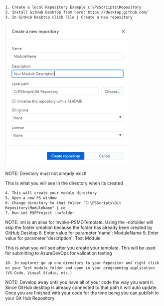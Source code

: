 ﻿	1. Create a local Repository Example c:\PsScriipts\Repository
	2. Install GitHub Desktop from here: https://desktop.github.com/
	3. In GitHub Desktop click File | Create a new repository

![](resources/NewRepository.png)


NOTE: Directory must not already exist!

This is what you will see in the directory when its created

	4. This will create your module directory
	5. Open a new PS window
	6. Change directory to that folder "C:\PSScripts\Git Repository\ModuleName" | cd
	7. Run imt PSFProject -nofolder

NOTE: imt is an alias for Invoke-PSMDTemplate. Using the -nofolder will skip the folder creation because the folder has already been created by GitHub Desktop
	8. Enter value for parameter 'name': ModuleName
	9. Enter value for parameter 'description': Test Module

This is what you will see after you create your template. This will be used for submitting to AzureDevOps for validation testing

	
	10. In explorer go up one directory to your Repositor and right click on your Test module folder and open in your programming application (VS Code, Visual Studio, etc.)
	
NOTE: Develop away until you have all of your code the way you want it. Since GitHub desktop is already connected to that path it will auto update. Once you are finished with your code for the time being you can publish to your Git Hub Repository
